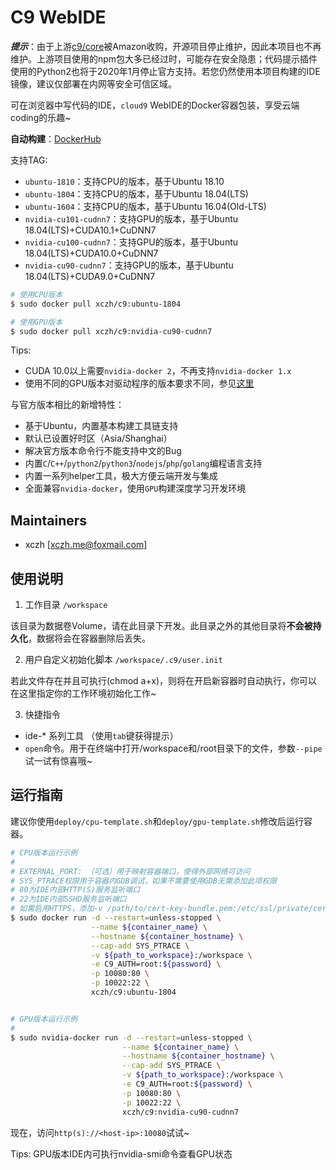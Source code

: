 # C9 WebIDE

***提示***：由于上游[c9/core](https://github.com/c9/core)被Amazon收购，开源项目停止维护，因此本项目也不再维护。上游项目使用的npm包大多已经过时，可能存在安全隐患；代码提示插件使用的Python2也将于2020年1月停止官方支持。若您仍然使用本项目构建的IDE镜像，建议仅部署在内网等安全可信区域。

可在浏览器中写代码的IDE，`cloud9` WebIDE的Docker容器包装，享受云端coding的乐趣~

**自动构建**：[DockerHub](https://hub.docker.com/r/xczh/c9/tags/)

支持TAG:

 - `ubuntu-1810`：支持CPU的版本，基于Ubuntu 18.10
 - `ubuntu-1804`：支持CPU的版本，基于Ubuntu 18.04(LTS)
 - `ubuntu-1604`：支持CPU的版本，基于Ubuntu 16.04(Old-LTS)
 - `nvidia-cu101-cudnn7`：支持GPU的版本，基于Ubuntu 18.04(LTS)+CUDA10.1+CuDNN7
 - `nvidia-cu100-cudnn7`：支持GPU的版本，基于Ubuntu 18.04(LTS)+CUDA10.0+CuDNN7
 - `nvidia-cu90-cudnn7`：支持GPU的版本，基于Ubuntu 18.04(LTS)+CUDA9.0+CuDNN7

```sh
# 使用CPU版本
$ sudo docker pull xczh/c9:ubuntu-1804

# 使用GPU版本
$ sudo docker pull xczh/c9:nvidia-cu90-cudnn7
```

Tips:

 - CUDA 10.0以上需要`nvidia-docker 2`，不再支持`nvidia-docker 1.x`
 - 使用不同的GPU版本对驱动程序的版本要求不同，参见[这里](https://github.com/NVIDIA/nvidia-docker/wiki/CUDA#requirements)

与官方版本相比的新增特性：

 - 基于Ubuntu，内置基本构建工具链支持
 - 默认已设置好时区（Asia/Shanghai）
 - 解决官方版本命令行不能支持中文的Bug
 - 内置`C`/`C++`/`python2`/`python3`/`nodejs`/`php`/`golang`编程语言支持
 - 内置一系列helper工具，极大方便云端开发与集成
 - 全面兼容`nvidia-docker`，使用`GPU`构建深度学习开发环境

## Maintainers

 - xczh [xczh.me@foxmail.com]

## 使用说明

1. 工作目录 `/workspace`

该目录为数据卷Volume，请在此目录下开发。此目录之外的其他目录将**不会被持久化**，数据将会在容器删除后丢失。

2. 用户自定义初始化脚本 `/workspace/.c9/user.init`

若此文件存在并且可执行(chmod a+x)，则将在开启新容器时自动执行，你可以在这里指定你的工作环境初始化工作~

3. 快捷指令

 - ide-* 系列工具 （使用`tab`键获得提示） 
 - `open`命令。用于在终端中打开/workspace和/root目录下的文件，参数`--pipe`试一试有惊喜哦~

## 运行指南

建议你使用`deploy/cpu-template.sh`和`deploy/gpu-template.sh`修改后运行容器。

```sh
# CPU版本运行示例
#
# EXTERNAL_PORT: （可选）用于映射容器端口，使得外部网络可访问
# SYS_PTRACE权限用于容器内GDB调试，如果不需要使用GDB无需添加此项权限
# 80为IDE内部HTTP(S)服务监听端口
# 22为IDE内部SSHD服务监听端口
# 如需启用HTTPS，添加-v /path/to/cert-key-bundle.pem:/etc/ssl/private/certkey.pem:ro
$ sudo docker run -d --restart=unless-stopped \
                  --name ${container_name} \
                  --hostname ${container_hostname} \
                  --cap-add SYS_PTRACE \
                  -v ${path_to_workspace}:/workspace \
                  -e C9_AUTH=root:${password} \
                  -p 10080:80 \
                  -p 10022:22 \
                  xczh/c9:ubuntu-1804


# GPU版本运行示例
#
$ sudo nvidia-docker run -d --restart=unless-stopped \
                         --name ${container_name} \
                         --hostname ${container_hostname} \
                         --cap-add SYS_PTRACE \
                         -v ${path_to_workspace}:/workspace \
                         -e C9_AUTH=root:${password} \
                         -p 10080:80 \
                         -p 10022:22 \
                         xczh/c9:nvidia-cu90-cudnn7

```

现在，访问`http(s)://<host-ip>:10080`试试~

Tips: GPU版本IDE内可执行nvidia-smi命令查看GPU状态
